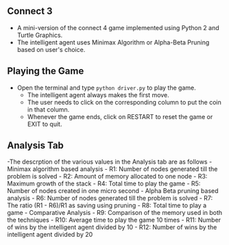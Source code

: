 ## Connect 3

- A mini-version of the connect 4 game implemented using Python 2 and Turtle Graphics.
- The intelligent agent uses Minimax Algorithm or Alpha-Beta Pruning based on user's choice.

## Playing the Game

- Open the terminal and type `python driver.py` to play the game.
	- The intelligent agent always makes the first move.
	- The user needs to click on the corresponding column to put the coin in that column.
	- Whenever the game ends, click on RESTART to reset the game or EXIT to quit.
	
## Analysis Tab

-The descrption of the various values in the Analysis tab are as follows
	- Minimax algorithm based analysis
		- R1: Number of nodes generated till the problem is solved
		- R2: Amount of memory allocated to one node
		- R3: Maximum growth of the stack
		- R4: Total time to play the game
		- R5: Number of nodes created in one micro second
	- Alpha Beta pruning based analysis
		- R6: Number of nodes generated till the problem is solved
		- R7: The ratio (R1 - R6)/R1 as saving using pruning
		- R8: Total time to play a game
	- Comparative Analysis
		- R9: Comparison of the memory used in both the techniques
		- R10: Average time to play the game 10 times
		- R11: Number of wins by the intelligent agent divided by 10
		- R12: Number of wins by the intelligent agent divided by 20
